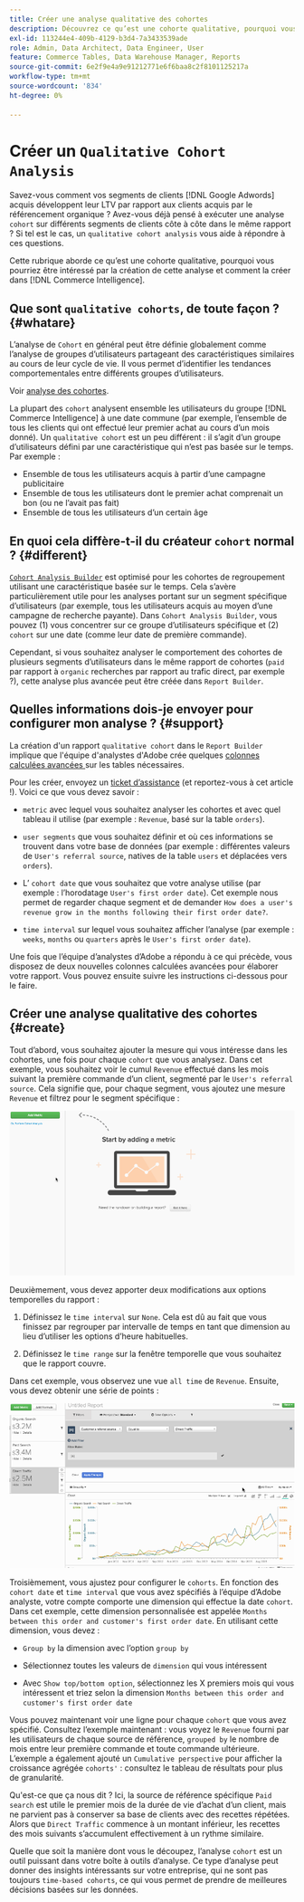 ```yaml
---
title: Créer une analyse qualitative des cohortes
description: Découvrez ce qu’est une cohorte qualitative, pourquoi vous pourriez être intéressé par la création de cette analyse et comment la créer dans Commerce Intelligence.
exl-id: 113244e4-409b-4129-b3d4-7a3433539ade
role: Admin, Data Architect, Data Engineer, User
feature: Commerce Tables, Data Warehouse Manager, Reports
source-git-commit: 6e2f9e4a9e91212771e6f6baa8c2f8101125217a
workflow-type: tm+mt
source-wordcount: '834'
ht-degree: 0%

---
```


# Créer un `Qualitative Cohort Analysis`

Savez-vous comment vos segments de clients [!DNL Google Adwords] acquis développent leur LTV par rapport aux clients acquis par le référencement organique ? Avez-vous déjà pensé à exécuter une analyse `cohort` sur différents segments de clients côte à côte dans le même rapport ? Si tel est le cas, un `qualitative cohort analysis` vous aide à répondre à ces questions.

Cette rubrique aborde ce qu’est une cohorte qualitative, pourquoi vous pourriez être intéressé par la création de cette analyse et comment la créer dans [!DNL Commerce Intelligence].

## Que sont `qualitative cohorts`, de toute façon ? {#whatare}

L’analyse de `Cohort` en général peut être définie globalement comme l’analyse de groupes d’utilisateurs partageant des caractéristiques similaires au cours de leur cycle de vie. Il vous permet d’identifier les tendances comportementales entre différents groupes d’utilisateurs.

Voir [analyse des cohortes](https://www.cohortanalysis.com/).

La plupart des `cohort` analysent ensemble les utilisateurs du groupe [!DNL Commerce Intelligence] à une date commune (par exemple, l’ensemble de tous les clients qui ont effectué leur premier achat au cours d’un mois donné). Un `qualitative cohort` est un peu différent : il s’agit d’un groupe d’utilisateurs défini par une caractéristique qui n’est pas basée sur le temps. Par exemple :

* Ensemble de tous les utilisateurs acquis à partir d’une campagne publicitaire
* Ensemble de tous les utilisateurs dont le premier achat comprenait un bon (ou ne l’avait pas fait)
* Ensemble de tous les utilisateurs d’un certain âge

## En quoi cela diffère-t-il du créateur `cohort` normal ? {#different}

[`Cohort Analysis Builder`](../dev-reports/cohort-rpt-bldr.md) est optimisé pour les cohortes de regroupement utilisant une caractéristique basée sur le temps. Cela s’avère particulièrement utile pour les analyses portant sur un segment spécifique d’utilisateurs (par exemple, tous les utilisateurs acquis au moyen d’une campagne de recherche payante). Dans `Cohort Analysis Builder`, vous pouvez (1) vous concentrer sur ce groupe d’utilisateurs spécifique et (2) `cohort` sur une date (comme leur date de première commande).

Cependant, si vous souhaitez analyser le comportement des cohortes de plusieurs segments d’utilisateurs dans le même rapport de cohortes (`paid` par rapport à `organic` recherches par rapport au trafic direct, par exemple ?), cette analyse plus avancée peut être créée dans `Report Builder`.

## Quelles informations dois-je envoyer pour configurer mon analyse ? {#support}

La création d&#39;un rapport `qualitative cohort` dans le `Report Builder` implique que l&#39;équipe d&#39;analystes d&#39;Adobe crée quelques [ colonnes calculées avancées ](../data-warehouse-mgr/creating-calculated-columns.md) sur les tables nécessaires.

Pour les créer, envoyez un [ticket d’assistance](https://experienceleague.adobe.com/docs/commerce-knowledge-base/kb/troubleshooting/miscellaneous/mbi-service-policies.html) (et reportez-vous à cet article !). Voici ce que vous devez savoir :

* `metric` avec lequel vous souhaitez analyser les cohortes et avec quel tableau il utilise (par exemple : `Revenue`, basé sur la table `orders`).

* `user segments` que vous souhaitez définir et où ces informations se trouvent dans votre base de données (par exemple : différentes valeurs de `User's referral source`, natives de la table `users` et déplacées vers `orders`).

* L’ `cohort date` que vous souhaitez que votre analyse utilise (par exemple : l’horodatage `User's first order date`). Cet exemple nous permet de regarder chaque segment et de demander `How does a user's revenue grow in the months following their first order date?`.

* `time interval` sur lequel vous souhaitez afficher l’analyse (par exemple : `weeks`, `months` ou `quarters` après le `User's first order date`).

Une fois que l’équipe d’analystes d’Adobe a répondu à ce qui précède, vous disposez de deux nouvelles colonnes calculées avancées pour élaborer votre rapport. Vous pouvez ensuite suivre les instructions ci-dessous pour le faire.

## Créer une analyse qualitative des cohortes {#create}

Tout d’abord, vous souhaitez ajouter la mesure qui vous intéresse dans les cohortes, une fois pour chaque `cohort` que vous analysez. Dans cet exemple, vous souhaitez voir le cumul `Revenue` effectué dans les mois suivant la première commande d’un client, segmenté par le `User's referral source`. Cela signifie que, pour chaque segment, vous ajoutez une mesure `Revenue` et filtrez pour le segment spécifique :

![](../../assets/qualcohort1.gif)

Deuxièmement, vous devez apporter deux modifications aux options temporelles du rapport :

1. Définissez le `time interval` sur `None`. Cela est dû au fait que vous finissez par regrouper par intervalle de temps en tant que dimension au lieu d’utiliser les options d’heure habituelles.

1. Définissez le `time range` sur la fenêtre temporelle que vous souhaitez que le rapport couvre.

Dans cet exemple, vous observez une vue `all time` de `Revenue`. Ensuite, vous devez obtenir une série de points :

![](../../assets/qualcohort2.gif)

Troisièmement, vous ajustez pour configurer le `cohorts`. En fonction des `cohort date` et `time interval` que vous avez spécifiés à l’équipe d’Adobe analyste, votre compte comporte une dimension qui effectue la date `cohort`. Dans cet exemple, cette dimension personnalisée est appelée `Months between this order and customer's first order date`. En utilisant cette dimension, vous devez :

* `Group by` la dimension avec l’option `group by`

* Sélectionnez toutes les valeurs de `dimension` qui vous intéressent

* Avec `Show top/bottom option`, sélectionnez les X premiers mois qui vous intéressent et triez selon la dimension `Months between this order and customer's first order date`

Vous pouvez maintenant voir une ligne pour chaque `cohort` que vous avez spécifié. Consultez l’exemple maintenant : vous voyez le `Revenue` fourni par les utilisateurs de chaque source de référence, `grouped by` le nombre de mois entre leur première commande et toute commande ultérieure. L’exemple a également ajouté un `Cumulative perspective` pour afficher la croissance agrégée `cohorts'` : consultez le tableau de résultats pour plus de granularité.

Qu&#39;est-ce que ça nous dit ? Ici, la source de référence spécifique `Paid search` est utile le premier mois de la durée de vie d’achat d’un client, mais ne parvient pas à conserver sa base de clients avec des recettes répétées. Alors que `Direct Traffic` commence à un montant inférieur, les recettes des mois suivants s’accumulent effectivement à un rythme similaire.

Quelle que soit la manière dont vous le découpez, l’analyse `cohort` est un outil puissant dans votre boîte à outils d’analyse. Ce type d’analyse peut donner des insights intéressants sur votre entreprise, qui ne sont pas toujours `time-based cohorts`, ce qui vous permet de prendre de meilleures décisions basées sur les données.
